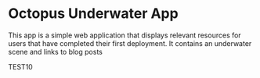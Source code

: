 # Octopus Underwater App

This app is a simple web application that displays relevant resources for users that have completed their first deployment. It contains an underwater scene and links to blog posts

TEST10